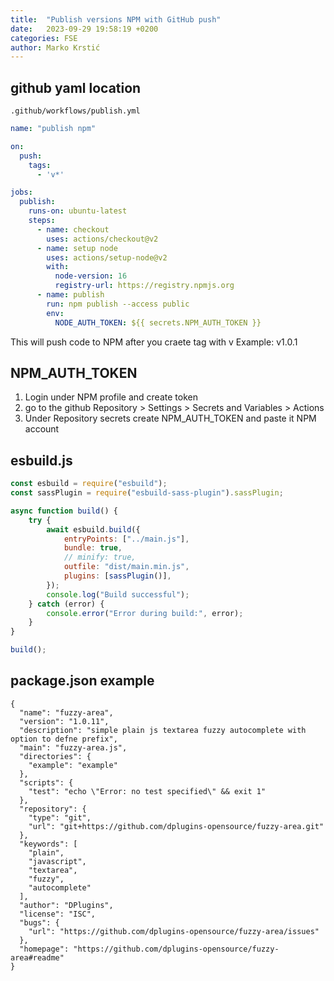 ```yaml
---
title:  "Publish versions NPM with GitHub push"
date:   2023-09-29 19:58:19 +0200
categories: FSE
author: Marko Krstić
---
```

## github yaml location

```
.github/workflows/publish.yml
```

```yaml
name: "publish npm"

on:
  push:
    tags:
      - 'v*'

jobs:
  publish:
    runs-on: ubuntu-latest
    steps:
      - name: checkout
        uses: actions/checkout@v2
      - name: setup node
        uses: actions/setup-node@v2
        with:
          node-version: 16
          registry-url: https://registry.npmjs.org
      - name: publish
        run: npm publish --access public
        env:
          NODE_AUTH_TOKEN: ${{ secrets.NPM_AUTH_TOKEN }}

```

This will push code to NPM after you craete tag with v
Example: v1.0.1

## NPM_AUTH_TOKEN

1. Login under NPM profile and create token
2. go to the github Repository > Settings > Secrets and Variables > Actions
3. Under Repository secrets create NPM_AUTH_TOKEN and paste it NPM account

## esbuild.js

```js
const esbuild = require("esbuild");
const sassPlugin = require("esbuild-sass-plugin").sassPlugin;

async function build() {
    try {
        await esbuild.build({
            entryPoints: ["../main.js"],
            bundle: true,
            // minify: true,
            outfile: "dist/main.min.js",
            plugins: [sassPlugin()],
        });
        console.log("Build successful");
    } catch (error) {
        console.error("Error during build:", error);
    }
}

build();
```

## package.json example

```
{
  "name": "fuzzy-area",
  "version": "1.0.11",
  "description": "simple plain js textarea fuzzy autocomplete with option to defne prefix",
  "main": "fuzzy-area.js",
  "directories": {
    "example": "example"
  },
  "scripts": {
    "test": "echo \"Error: no test specified\" && exit 1"
  },
  "repository": {
    "type": "git",
    "url": "git+https://github.com/dplugins-opensource/fuzzy-area.git"
  },
  "keywords": [
    "plain",
    "javascript",
    "textarea",
    "fuzzy",
    "autocomplete"
  ],
  "author": "DPlugins",
  "license": "ISC",
  "bugs": {
    "url": "https://github.com/dplugins-opensource/fuzzy-area/issues"
  },
  "homepage": "https://github.com/dplugins-opensource/fuzzy-area#readme"
}

```
